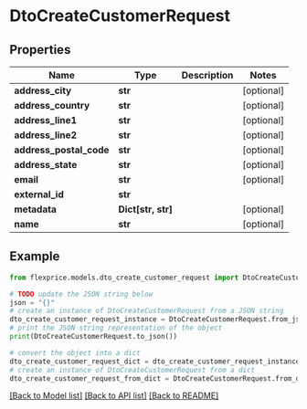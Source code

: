 # DtoCreateCustomerRequest


## Properties

Name | Type | Description | Notes
------------ | ------------- | ------------- | -------------
**address_city** | **str** |  | [optional] 
**address_country** | **str** |  | [optional] 
**address_line1** | **str** |  | [optional] 
**address_line2** | **str** |  | [optional] 
**address_postal_code** | **str** |  | [optional] 
**address_state** | **str** |  | [optional] 
**email** | **str** |  | [optional] 
**external_id** | **str** |  | 
**metadata** | **Dict[str, str]** |  | [optional] 
**name** | **str** |  | [optional] 

## Example

```python
from flexprice.models.dto_create_customer_request import DtoCreateCustomerRequest

# TODO update the JSON string below
json = "{}"
# create an instance of DtoCreateCustomerRequest from a JSON string
dto_create_customer_request_instance = DtoCreateCustomerRequest.from_json(json)
# print the JSON string representation of the object
print(DtoCreateCustomerRequest.to_json())

# convert the object into a dict
dto_create_customer_request_dict = dto_create_customer_request_instance.to_dict()
# create an instance of DtoCreateCustomerRequest from a dict
dto_create_customer_request_from_dict = DtoCreateCustomerRequest.from_dict(dto_create_customer_request_dict)
```
[[Back to Model list]](../README.md#documentation-for-models) [[Back to API list]](../README.md#documentation-for-api-endpoints) [[Back to README]](../README.md)


